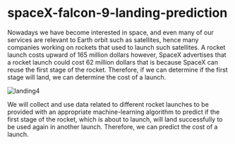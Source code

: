 # spaceX-falcon-9-landing-prediction

Nowadays we have become interested in space, and even many of our services are relevant to Earth orbit such as satellites, hence many companies working on rockets that used to launch such satellites. A rocket launch costs upward of 165 million dollars however, SpaceX advertises that a rocket launch could cost 62 million dollars that is because SpaceX can reuse the first stage of the rocket. Therefore, if we can determine if the first stage will land, we can determine the cost of a launch.

![landing4](https://user-images.githubusercontent.com/41922411/153734702-f34595c5-daa9-4f53-988e-9a0fae41e1a4.jpg)

We will collect and use data related to different rocket launches to be provided with an appropriate machine-learning algorithm to predict if the first stage of the rocket, which is about to launch, will land successfully to be used again in another launch. Therefore, we can predict the cost of a launch.
